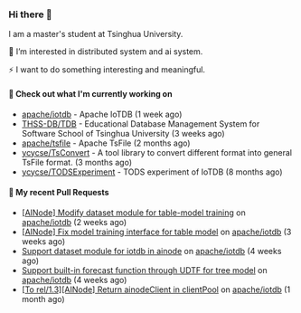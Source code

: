 ### Hi there 👋
I am a master's student at Tsinghua University.

🌱 I’m interested in distributed system and ai system.

⚡ I want to do something interesting and meaningful.

#### 🤖 Check out what I'm currently working on

- [apache/iotdb](https://github.com/apache/iotdb) - Apache IoTDB (1 week ago)
- [THSS-DB/TDB](https://github.com/THSS-DB/TDB) - Educational Database Management System for Software School of Tsinghua University (3 weeks ago)
- [apache/tsfile](https://github.com/apache/tsfile) - Apache TsFile (2 months ago)
- [ycycse/TsConvert](https://github.com/ycycse/TsConvert) - A tool library to convert different format into general TsFile format. (3 months ago)
- [ycycse/TODSExperiment](https://github.com/ycycse/TODSExperiment) - TODS experiment of IoTDB (8 months ago)

#### 🔨 My recent Pull Requests

- [[AINode] Modify dataset module for table-model training](https://github.com/apache/iotdb/pull/15816) on [apache/iotdb](https://github.com/apache/iotdb) (2 weeks ago)
- [[AINode] Fix model training interface for table model](https://github.com/apache/iotdb/pull/15708) on [apache/iotdb](https://github.com/apache/iotdb) (3 weeks ago)
- [Support dataset module for iotdb in ainode](https://github.com/apache/iotdb/pull/15686) on [apache/iotdb](https://github.com/apache/iotdb) (4 weeks ago)
- [Support built-in forecast function through UDTF for tree model](https://github.com/apache/iotdb/pull/15682) on [apache/iotdb](https://github.com/apache/iotdb) (4 weeks ago)
- [[To rel/1.3][AINode] Return ainodeClient in clientPool](https://github.com/apache/iotdb/pull/15585) on [apache/iotdb](https://github.com/apache/iotdb) (1 month ago)


